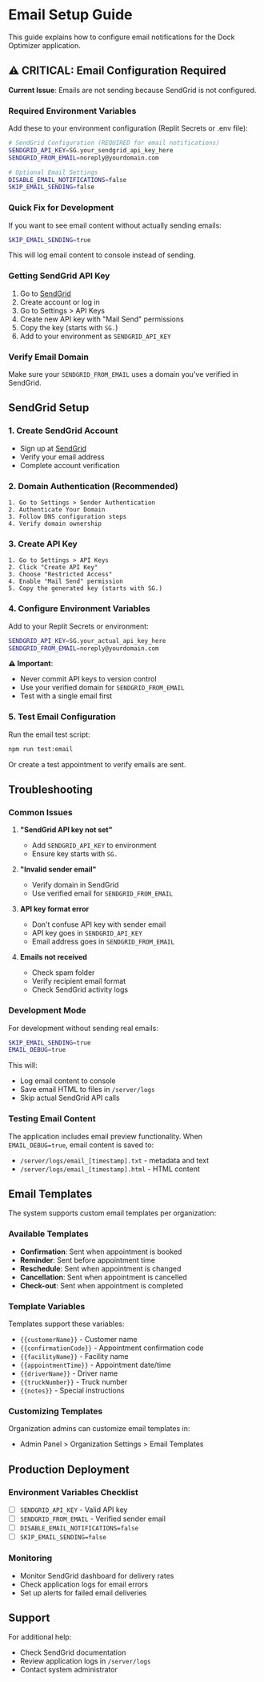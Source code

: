# Email Setup Guide

This guide explains how to configure email notifications for the Dock Optimizer application.

## ⚠️ **CRITICAL: Email Configuration Required**

**Current Issue**: Emails are not sending because SendGrid is not configured.

### Required Environment Variables

Add these to your environment configuration (Replit Secrets or .env file):

```bash
# SendGrid Configuration (REQUIRED for email notifications)
SENDGRID_API_KEY=SG.your_sendgrid_api_key_here
SENDGRID_FROM_EMAIL=noreply@yourdomain.com

# Optional Email Settings
DISABLE_EMAIL_NOTIFICATIONS=false
SKIP_EMAIL_SENDING=false
```

### Quick Fix for Development

If you want to see email content without actually sending emails:

```bash
SKIP_EMAIL_SENDING=true
```

This will log email content to console instead of sending.

### Getting SendGrid API Key

1. Go to [SendGrid](https://sendgrid.com)
2. Create account or log in
3. Go to Settings > API Keys
4. Create new API key with "Mail Send" permissions
5. Copy the key (starts with `SG.`)
6. Add to your environment as `SENDGRID_API_KEY`

### Verify Email Domain

Make sure your `SENDGRID_FROM_EMAIL` uses a domain you've verified in SendGrid.

## SendGrid Setup

### 1. Create SendGrid Account
- Sign up at [SendGrid](https://sendgrid.com)
- Verify your email address
- Complete account verification

### 2. Domain Authentication (Recommended)
```
1. Go to Settings > Sender Authentication
2. Authenticate Your Domain
3. Follow DNS configuration steps
4. Verify domain ownership
```

### 3. Create API Key
```
1. Go to Settings > API Keys  
2. Click "Create API Key"
3. Choose "Restricted Access"
4. Enable "Mail Send" permission
5. Copy the generated key (starts with SG.)
```

### 4. Configure Environment Variables

Add to your Replit Secrets or environment:

```bash
SENDGRID_API_KEY=SG.your_actual_api_key_here
SENDGRID_FROM_EMAIL=noreply@yourdomain.com
```

**⚠️ Important**: 
- Never commit API keys to version control
- Use your verified domain for `SENDGRID_FROM_EMAIL`
- Test with a single email first

### 5. Test Email Configuration

Run the email test script:
```bash
npm run test:email
```

Or create a test appointment to verify emails are sent.

## Troubleshooting

### Common Issues

1. **"SendGrid API key not set"**
   - Add `SENDGRID_API_KEY` to environment
   - Ensure key starts with `SG.`

2. **"Invalid sender email"**
   - Verify domain in SendGrid
   - Use verified email for `SENDGRID_FROM_EMAIL`

3. **API key format error** 
   - Don't confuse API key with sender email
   - API key goes in `SENDGRID_API_KEY`
   - Email address goes in `SENDGRID_FROM_EMAIL`

4. **Emails not received**
   - Check spam folder
   - Verify recipient email format
   - Check SendGrid activity logs

### Development Mode

For development without sending real emails:

```bash
SKIP_EMAIL_SENDING=true
EMAIL_DEBUG=true
```

This will:
- Log email content to console
- Save email HTML to files in `/server/logs`
- Skip actual SendGrid API calls

### Testing Email Content

The application includes email preview functionality. When `EMAIL_DEBUG=true`, email content is saved to:
- `/server/logs/email_[timestamp].txt` - metadata and text
- `/server/logs/email_[timestamp].html` - HTML content

## Email Templates

The system supports custom email templates per organization:

### Available Templates
- **Confirmation**: Sent when appointment is booked
- **Reminder**: Sent before appointment time  
- **Reschedule**: Sent when appointment is changed
- **Cancellation**: Sent when appointment is cancelled
- **Check-out**: Sent when appointment is completed

### Template Variables
Templates support these variables:
- `{{customerName}}` - Customer name
- `{{confirmationCode}}` - Appointment confirmation code
- `{{facilityName}}` - Facility name
- `{{appointmentTime}}` - Appointment date/time
- `{{driverName}}` - Driver name
- `{{truckNumber}}` - Truck number
- `{{notes}}` - Special instructions

### Customizing Templates

Organization admins can customize email templates in:
- Admin Panel > Organization Settings > Email Templates

## Production Deployment

### Environment Variables Checklist
- [ ] `SENDGRID_API_KEY` - Valid API key
- [ ] `SENDGRID_FROM_EMAIL` - Verified sender email
- [ ] `DISABLE_EMAIL_NOTIFICATIONS=false`
- [ ] `SKIP_EMAIL_SENDING=false`

### Monitoring
- Monitor SendGrid dashboard for delivery rates
- Check application logs for email errors
- Set up alerts for failed email deliveries

## Support

For additional help:
- Check SendGrid documentation
- Review application logs in `/server/logs`
- Contact system administrator 